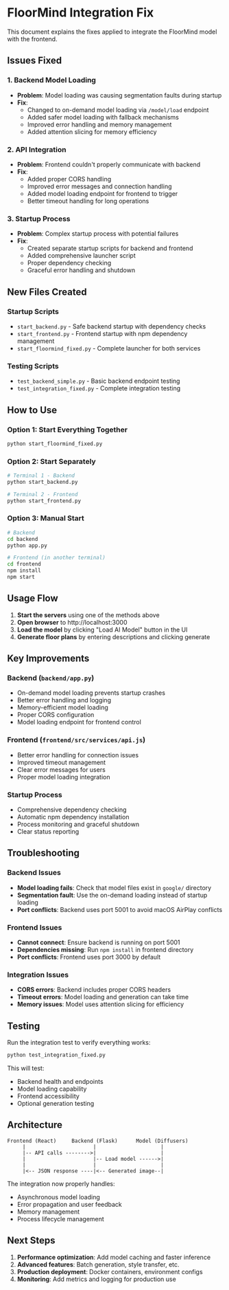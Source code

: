 # FloorMind Integration Fix

This document explains the fixes applied to integrate the FloorMind model with the frontend.

## Issues Fixed

### 1. Backend Model Loading
- **Problem**: Model loading was causing segmentation faults during startup
- **Fix**: 
  - Changed to on-demand model loading via `/model/load` endpoint
  - Added safer model loading with fallback mechanisms
  - Improved error handling and memory management
  - Added attention slicing for memory efficiency

### 2. API Integration
- **Problem**: Frontend couldn't properly communicate with backend
- **Fix**:
  - Added proper CORS handling
  - Improved error messages and connection handling
  - Added model loading endpoint for frontend to trigger
  - Better timeout handling for long operations

### 3. Startup Process
- **Problem**: Complex startup process with potential failures
- **Fix**:
  - Created separate startup scripts for backend and frontend
  - Added comprehensive launcher script
  - Proper dependency checking
  - Graceful error handling and shutdown

## New Files Created

### Startup Scripts
- `start_backend.py` - Safe backend startup with dependency checks
- `start_frontend.py` - Frontend startup with npm dependency management
- `start_floormind_fixed.py` - Complete launcher for both services

### Testing Scripts
- `test_backend_simple.py` - Basic backend endpoint testing
- `test_integration_fixed.py` - Complete integration testing

## How to Use

### Option 1: Start Everything Together
```bash
python start_floormind_fixed.py
```

### Option 2: Start Separately
```bash
# Terminal 1 - Backend
python start_backend.py

# Terminal 2 - Frontend  
python start_frontend.py
```

### Option 3: Manual Start
```bash
# Backend
cd backend
python app.py

# Frontend (in another terminal)
cd frontend
npm install
npm start
```

## Usage Flow

1. **Start the servers** using one of the methods above
2. **Open browser** to http://localhost:3000
3. **Load the model** by clicking "Load AI Model" button in the UI
4. **Generate floor plans** by entering descriptions and clicking generate

## Key Improvements

### Backend (`backend/app.py`)
- On-demand model loading prevents startup crashes
- Better error handling and logging
- Memory-efficient model loading
- Proper CORS configuration
- Model loading endpoint for frontend control

### Frontend (`frontend/src/services/api.js`)
- Better error handling for connection issues
- Improved timeout management
- Clear error messages for users
- Proper model loading integration

### Startup Process
- Comprehensive dependency checking
- Automatic npm dependency installation
- Process monitoring and graceful shutdown
- Clear status reporting

## Troubleshooting

### Backend Issues
- **Model loading fails**: Check that model files exist in `google/` directory
- **Segmentation fault**: Use the on-demand loading instead of startup loading
- **Port conflicts**: Backend uses port 5001 to avoid macOS AirPlay conflicts

### Frontend Issues
- **Cannot connect**: Ensure backend is running on port 5001
- **Dependencies missing**: Run `npm install` in frontend directory
- **Port conflicts**: Frontend uses port 3000 by default

### Integration Issues
- **CORS errors**: Backend includes proper CORS headers
- **Timeout errors**: Model loading and generation can take time
- **Memory issues**: Model uses attention slicing for efficiency

## Testing

Run the integration test to verify everything works:
```bash
python test_integration_fixed.py
```

This will test:
- Backend health and endpoints
- Model loading capability
- Frontend accessibility
- Optional generation testing

## Architecture

```
Frontend (React)     Backend (Flask)      Model (Diffusers)
     |                      |                     |
     |-- API calls -------->|                     |
     |                      |-- Load model ------>|
     |                      |                     |
     |<-- JSON response ----|<-- Generated image--|
```

The integration now properly handles:
- Asynchronous model loading
- Error propagation and user feedback
- Memory management
- Process lifecycle management

## Next Steps

1. **Performance optimization**: Add model caching and faster inference
2. **Advanced features**: Batch generation, style transfer, etc.
3. **Production deployment**: Docker containers, environment configs
4. **Monitoring**: Add metrics and logging for production use